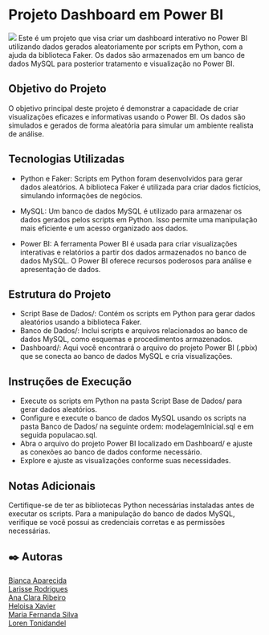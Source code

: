 # Projeto Dashboard em Power BI  
<img src='./Imagens/gifDash.gif'>  
Este é um projeto que visa criar um dashboard interativo no Power BI utilizando dados gerados aleatoriamente por scripts em Python, com a ajuda da biblioteca Faker. Os dados são armazenados em um banco de dados MySQL para posterior tratamento e visualização no Power BI.

## Objetivo do Projeto
O objetivo principal deste projeto é demonstrar a capacidade de criar visualizações eficazes e informativas usando o Power BI. Os dados são simulados e gerados de forma aleatória para simular um ambiente realista de análise.

## Tecnologias Utilizadas
- Python e Faker: Scripts em Python foram desenvolvidos para gerar dados aleatórios. A biblioteca Faker é utilizada para criar dados fictícios, simulando informações de negócios.  

- MySQL: Um banco de dados MySQL é utilizado para armazenar os dados gerados pelos scripts em Python. Isso permite uma manipulação mais eficiente e um acesso organizado aos dados.  

- Power BI: A ferramenta Power BI é usada para criar visualizações interativas e relatórios a partir dos dados armazenados no banco de dados MySQL. O Power BI oferece recursos poderosos para análise e apresentação de dados.  

## Estrutura do Projeto
- Script Base de Dados/: Contém os scripts em Python para gerar dados aleatórios usando a biblioteca Faker.  
- Banco de Dados/: Inclui scripts e arquivos relacionados ao banco de dados MySQL, como esquemas e procedimentos armazenados.
- Dashboard/: Aqui você encontrará o arquivo do projeto Power BI (.pbix) que se conecta ao banco de dados MySQL e cria visualizações.

## Instruções de Execução
- Execute os scripts em Python na pasta Script Base de Dados/ para gerar dados aleatórios.  
- Configure e execute o banco de dados MySQL usando os scripts na pasta Banco de Dados/ na seguinte ordem: modelagemInicial.sql e em seguida populacao.sql.  
- Abra o arquivo do projeto Power BI localizado em Dashboard/ e ajuste as conexões ao banco de dados conforme necessário.  
- Explore e ajuste as visualizações conforme suas necessidades.  

## Notas Adicionais
Certifique-se de ter as bibliotecas Python necessárias instaladas antes de executar os scripts. Para a manipulação do banco de dados MySQL, verifique se você possui as credenciais corretas e as permissões necessárias.  

## ✒️ Autoras
[Bianca Aparecida](https://github.com/biancaaparecida07)  
[Larisse Rodrigues](https://github.com/Larisserds)  
[Ana Clara Ribeiro](https://github.com/anacriibeiro)  
[Heloisa Xavier](https://github.com/heloisanara)  
[Maria Fernanda Silva](https://github.com/fernandamaria22)  
[Loren Tonidandel](https://github.com/lorentonidandel)  

